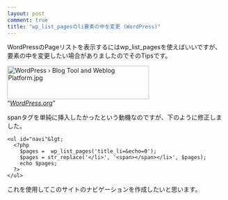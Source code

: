 ```yaml
---
layout: post
comment: true
title: "wp_list_pagesのli要素の中を変更 (WordPress)"
---
```

<p>WordPressのPageリストを表示するにはwp_list_pagesを使えばいいですが、要素の中を変更したい場合がありましたのでそのTipsです。</p>
<p>
<img src="http://img.seiji.me/blog/2008/05/wordpress-blog-tool-and-weblog-platform1.jpg" alt="WordPress › Blog Tool and Weblog Platform.jpg" border="0" width="326" height="77" /><br />
<q><a href="http://wordpress.org/" target="_blank"><cite>WordPress.org</cite></a></q>
</p>


<!--more-->

<p>spanタグを単純に挿入したかったという動機なのですが、下のように修正しました。
</p>
<pre><code>&lt;ul id="navi"&lgt;
  &lt;?php
    $pages =  wp_list_pages('title_li=&echo=0');
    $pages = str_replace('&lt;/li&gt;', '&lt;span&gt;&lt;/span&gt;&lt;/li&gt;', $pages);
    echo $pages;
  ?&gt;
&lt;/ul&gt;</code></pre>

<p>これを使用してこのサイトのナビゲーションを作成したいと思います。
</p>
